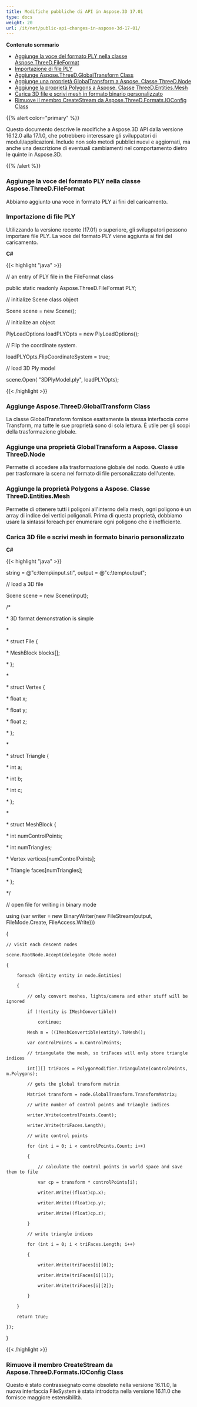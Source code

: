 ```yaml
---
title: Modifiche pubbliche di API in Aspose.3D 17.01
type: docs
weight: 20
url: /it/net/public-api-changes-in-aspose-3d-17-01/
---
```

**Contenuto sommario**

- [Aggiunge la voce del formato PLY nella classe Aspose.ThreeD.FileFormat](#PublicAPIChangesinAspose.3D17.01-AddsPLYFormatEntryintheAspose.ThreeD.FileFormatClass)
- [Importazione di file PLY](#PublicAPIChangesinAspose.3D17.01-ImportingPLYFiles)
- [Aggiunge Aspose.ThreeD.GlobalTransform Class](#PublicAPIChangesinAspose.3D17.01-AddsAspose.ThreeD.GlobalTransformClass)
- [Aggiunge una proprietà GlobalTransform a Aspose. Classe ThreeD.Node](#PublicAPIChangesinAspose.3D17.01-AddsaGlobalTransformpropertytoAspose.ThreeD.NodeClass)
- [Aggiunge la proprietà Polygons a Aspose. Classe ThreeD.Entities.Mesh](#PublicAPIChangesinAspose.3D17.01-AddsPolygonspropertytoAspose.ThreeD.Entities.MeshClass)
- [Carica 3D file e scrivi mesh in formato binario personalizzato](#PublicAPIChangesinAspose.3D17.01-Load3DFileandWriteMeshesinCustomBinaryFormat)
- [Rimuove il membro CreateStream da Aspose.ThreeD.Formats.IOConfig Class](#PublicAPIChangesinAspose.3D17.01-RemovesCreateStreammemberfromAspose.ThreeD.Formats.IOConfigClass)

{{% alert color="primary" %}} 

Questo documento descrive le modifiche a Aspose.3D API dalla versione 16.12.0 alla 17.1.0, che potrebbero interessare gli sviluppatori di moduli/applicazioni. Include non solo metodi pubblici nuovi e aggiornati, ma anche una descrizione di eventuali cambiamenti nel comportamento dietro le quinte in Aspose.3D.

{{% /alert %}} 
###  **Aggiunge la voce del formato PLY nella classe Aspose.ThreeD.FileFormat**
Abbiamo aggiunto una voce in formato PLY ai fini del caricamento.
###  **Importazione di file PLY**
Utilizzando la versione recente (17.01) o superiore, gli sviluppatori possono importare file PLY. La voce del formato PLY viene aggiunta ai fini del caricamento.

**C#**

{{< highlight "java" >}}

 // an entry of PLY file in the FileFormat class

public static readonly Aspose.ThreeD.FileFormat PLY;

// initialize Scene class object

Scene scene = new Scene();

// initialize an object

PlyLoadOptions loadPLYOpts = new PlyLoadOptions();

// Flip the coordinate system.

loadPLYOpts.FlipCoordinateSystem = true;

// load 3D Ply model

scene.Open( "3DPlyModel.ply", loadPLYOpts);

{{< /highlight >}}
###  **Aggiunge Aspose.ThreeD.GlobalTransform Class**
La classe GlobalTransform fornisce esattamente la stessa interfaccia come Transform, ma tutte le sue proprietà sono di sola lettura. È utile per gli scopi della trasformazione globale.
###  **Aggiunge una proprietà GlobalTransform a Aspose. Classe ThreeD.Node**
Permette di accedere alla trasformazione globale del nodo. Questo è utile per trasformare la scena nel formato di file personalizzato dell'utente.
###  **Aggiunge la proprietà Polygons a Aspose. Classe ThreeD.Entities.Mesh**
Permette di ottenere tutti i poligoni all'interno della mesh, ogni poligono è un array di indice dei vertici poligonali. Prima di questa proprietà, dobbiamo usare la sintassi foreach per enumerare ogni poligono che è inefficiente.
###  **Carica 3D file e scrivi mesh in formato binario personalizzato**
**C#**

{{< highlight "java" >}}

 string = @"c:\temp\input.stl", output = @"c:\temp\output";

// load a 3D file

Scene scene = new Scene(input);

/*

\* 3D format demonstration is simple

\* 

\* struct File {

\*   MeshBlock blocks[];

\* };

\*

\* struct Vertex {

\*   float x;

\*   float y;

\*   float z;

\* };

\* 

\* struct Triangle {

\*   int a;

\*   int b;

\*   int c;

\* };

\* 

\* struct MeshBlock {

\*   int numControlPoints;

\*   int numTriangles;

\*   Vertex vertices[numControlPoints];

\*   Triangle faces[numTriangles];

\* };

*/

// open file for writing in binary mode

using (var writer = new BinaryWriter(new FileStream(output, FileMode.Create, FileAccess.Write)))

{

    // visit each descent nodes

    scene.RootNode.Accept(delegate (Node node)

    {

        foreach (Entity entity in node.Entities)

        {

            // only convert meshes, lights/camera and other stuff will be ignored

            if (!(entity is IMeshConvertible))

                continue;

            Mesh m = ((IMeshConvertible)entity).ToMesh();

            var controlPoints = m.ControlPoints;

            // triangulate the mesh, so triFaces will only store triangle indices

            int[][] triFaces = PolygonModifier.Triangulate(controlPoints, m.Polygons);

            // gets the global transform matrix

            Matrix4 transform = node.GlobalTransform.TransformMatrix;

            // write number of control points and triangle indices

            writer.Write(controlPoints.Count);

            writer.Write(triFaces.Length);

            // write control points

            for (int i = 0; i < controlPoints.Count; i++)

            {

                // calculate the control points in world space and save them to file

                var cp = transform * controlPoints[i];

                writer.Write((float)cp.x);

                writer.Write((float)cp.y);

                writer.Write((float)cp.z);

            }

            // write triangle indices

            for (int i = 0; i < triFaces.Length; i++)

            {

                writer.Write(triFaces[i][0]);

                writer.Write(triFaces[i][1]);

                writer.Write(triFaces[i][2]);

            }

        }

        return true;

    });

}

{{< /highlight >}}
###  **Rimuove il membro CreateStream da Aspose.ThreeD.Formats.IOConfig Class**
Questo è stato contrassegnato come obsoleto nella versione 16.11.0, la nuova interfaccia FileSystem è stata introdotta nella versione 16.11.0 che fornisce maggiore estensibilità.

